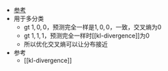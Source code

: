 - [参考](https://zhuanlan.zhihu.com/p/149186719)
- 用于多分类
  - gt $1,0,0$，预测完全一样是$1,0,0$，一致，交叉熵为0
  - gt $1,1,1$，预测完全一样时[[kl-divergence]]为0
  - 所以优化交叉熵可以让分布接近
- 参考
  - [[kl-divergence]]